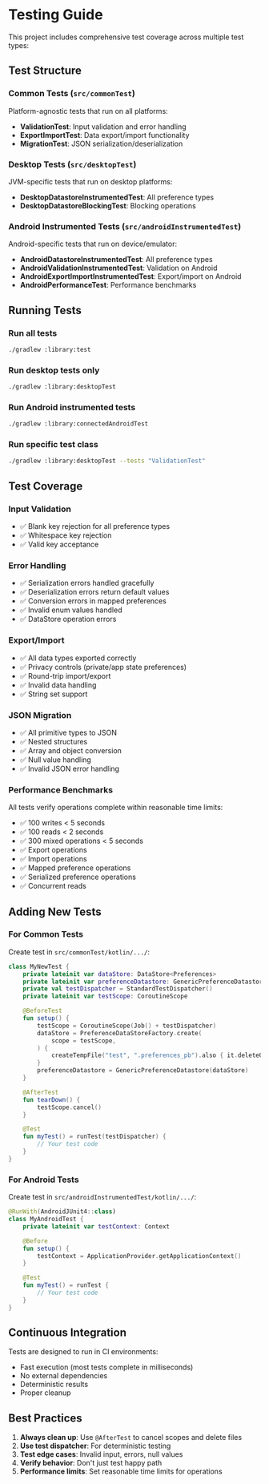 # Testing Guide

This project includes comprehensive test coverage across multiple test types:

## Test Structure

### Common Tests (`src/commonTest`)
Platform-agnostic tests that run on all platforms:
- **ValidationTest**: Input validation and error handling
- **ExportImportTest**: Data export/import functionality
- **MigrationTest**: JSON serialization/deserialization

### Desktop Tests (`src/desktopTest`)
JVM-specific tests that run on desktop platforms:
- **DesktopDatastoreInstrumentedTest**: All preference types
- **DesktopDatastoreBlockingTest**: Blocking operations

### Android Instrumented Tests (`src/androidInstrumentedTest`)
Android-specific tests that run on device/emulator:
- **AndroidDatastoreInstrumentedTest**: All preference types
- **AndroidValidationInstrumentedTest**: Validation on Android
- **AndroidExportImportInstrumentedTest**: Export/import on Android
- **AndroidPerformanceTest**: Performance benchmarks

## Running Tests

### Run all tests
```bash
./gradlew :library:test
```

### Run desktop tests only
```bash
./gradlew :library:desktopTest
```

### Run Android instrumented tests
```bash
./gradlew :library:connectedAndroidTest
```

### Run specific test class
```bash
./gradlew :library:desktopTest --tests "ValidationTest"
```

## Test Coverage

### Input Validation
- ✅ Blank key rejection for all preference types
- ✅ Whitespace key rejection
- ✅ Valid key acceptance

### Error Handling
- ✅ Serialization errors handled gracefully
- ✅ Deserialization errors return default values
- ✅ Conversion errors in mapped preferences
- ✅ Invalid enum values handled
- ✅ DataStore operation errors

### Export/Import
- ✅ All data types exported correctly
- ✅ Privacy controls (private/app state preferences)
- ✅ Round-trip import/export
- ✅ Invalid data handling
- ✅ String set support

### JSON Migration
- ✅ All primitive types to JSON
- ✅ Nested structures
- ✅ Array and object conversion
- ✅ Null value handling
- ✅ Invalid JSON error handling

### Performance Benchmarks
All tests verify operations complete within reasonable time limits:
- ✅ 100 writes < 5 seconds
- ✅ 100 reads < 2 seconds
- ✅ 300 mixed operations < 5 seconds
- ✅ Export operations
- ✅ Import operations
- ✅ Mapped preference operations
- ✅ Serialized preference operations
- ✅ Concurrent reads

## Adding New Tests

### For Common Tests
Create test in `src/commonTest/kotlin/.../`:
```kotlin
class MyNewTest {
    private lateinit var dataStore: DataStore<Preferences>
    private lateinit var preferenceDatastore: GenericPreferenceDatastore
    private val testDispatcher = StandardTestDispatcher()
    private lateinit var testScope: CoroutineScope

    @BeforeTest
    fun setup() {
        testScope = CoroutineScope(Job() + testDispatcher)
        dataStore = PreferenceDataStoreFactory.create(
            scope = testScope,
        ) {
            createTempFile("test", ".preferences_pb").also { it.deleteOnExit() }
        }
        preferenceDatastore = GenericPreferenceDatastore(dataStore)
    }

    @AfterTest
    fun tearDown() {
        testScope.cancel()
    }

    @Test
    fun myTest() = runTest(testDispatcher) {
        // Your test code
    }
}
```

### For Android Tests
Create test in `src/androidInstrumentedTest/kotlin/.../`:
```kotlin
@RunWith(AndroidJUnit4::class)
class MyAndroidTest {
    private lateinit var testContext: Context

    @Before
    fun setup() {
        testContext = ApplicationProvider.getApplicationContext()
    }

    @Test
    fun myTest() = runTest {
        // Your test code
    }
}
```

## Continuous Integration

Tests are designed to run in CI environments:
- Fast execution (most tests complete in milliseconds)
- No external dependencies
- Deterministic results
- Proper cleanup

## Best Practices

1. **Always clean up**: Use `@AfterTest` to cancel scopes and delete files
2. **Use test dispatcher**: For deterministic testing
3. **Test edge cases**: Invalid input, errors, null values
4. **Verify behavior**: Don't just test happy path
5. **Performance limits**: Set reasonable time limits for operations

